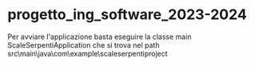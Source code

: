 # progetto_ing_software_2023-2024
Per avviare l'applicazione basta eseguire la classe main ScaleSerpentiApplication che si trova nel path src\main\java\com\example\scaleserpentiproject
